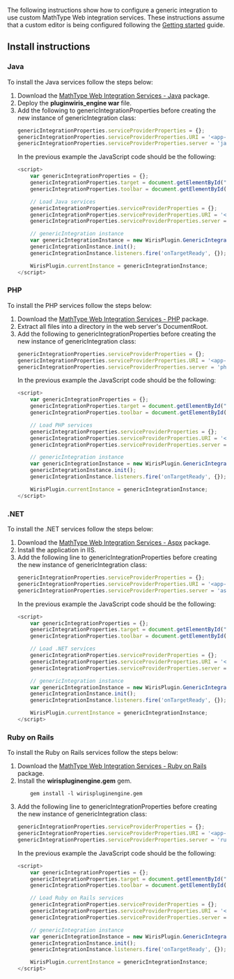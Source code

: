 The following instructions show how to configure a generic integration to use custom MathType Web integration services. These instructions assume that a custom editor is being configured following the [Getting started](./tutorial-getting_started.html) guide.

## Install instructions

### Java
To install the Java services follow the steps below:
1. Download the [MathType Web Integration Services - Java](https://store.wiris.com/en/products/downloads/mathtype/integrations#froala?utm_source=npmjs&utm_medium=referral) package.
2. Deploy the **pluginwiris_engine war** file.
3. Add the following to genericIntegrationProperties before creating the new instance of genericIntegration class:
    ```js
    genericIntegrationProperties.serviceProviderProperties = {};
    genericIntegrationProperties.serviceProviderProperties.URI = '<app-server>/pluginwiris_engine/app/configurationjs';
    genericIntegrationProperties.serviceProviderProperties.server = 'java';
    ```
    In the previous example the JavaScript code should be the following:
    ```js
    <script>
        var genericIntegrationProperties = {};
        genericIntegrationProperties.target = document.getElementById("example");
        genericIntegrationProperties.toolbar = document.getElementById("toolbarLocation");

        // Load Java services
        genericIntegrationProperties.serviceProviderProperties = {};
        genericIntegrationProperties.serviceProviderProperties.URI = '<app-server>/pluginwiris_engine/app/configurationjs';
        genericIntegrationProperties.serviceProviderProperties.server = 'java';

        // genericIntegration instance
        var genericIntegrationInstance = new WirisPlugin.GenericIntegration(genericIntegrationProperties);
        genericIntegrationInstance.init();
        genericIntegrationInstance.listeners.fire('onTargetReady', {});

        WirisPlugin.currentInstance = genericIntegrationInstance;
    </script>
    ```

### PHP
To install the PHP services follow the steps below:
1. Download the [MathType Web Integration Services - PHP](https://store.wiris.com/en/products/downloads/mathtype/integrations) package.
2. Extract all files into a directory in the web server's DocumentRoot.
3. Add the following to genericIntegrationProperties before creating the new instance of genericIntegration class:
    ```js
    genericIntegrationProperties.serviceProviderProperties = {};
    genericIntegrationProperties.serviceProviderProperties.URI = '<app-server>/<path-to-php-services>/integration';
    genericIntegrationProperties.serviceProviderProperties.server = 'php';
    ```
    In the previous example the JavaScript code should be the following:
    ```js
    <script>
        var genericIntegrationProperties = {};
        genericIntegrationProperties.target = document.getElementById("example");
        genericIntegrationProperties.toolbar = document.getElementById("toolbarLocation");

        // Load PHP services
        genericIntegrationProperties.serviceProviderProperties = {};
        genericIntegrationProperties.serviceProviderProperties.URI = '<app-server>/<path-to-php-services>/integration';
        genericIntegrationProperties.serviceProviderProperties.server = 'php';

        // genericIntegration instance
        var genericIntegrationInstance = new WirisPlugin.GenericIntegration(genericIntegrationProperties);
        genericIntegrationInstance.init();
        genericIntegrationInstance.listeners.fire('onTargetReady', {});

        WirisPlugin.currentInstance = genericIntegrationInstance;
    </script>
    ```

### .NET
To install the .NET services follow the steps below:
1. Download the [MathType Web Integration Services - Aspx](https://store.wiris.com/en/products/downloads/mathtype/integrations) package.
2. Install the application in IIS.
3. Add the following line to genericIntegrationProperties before creating the new instance of genericIntegration class:
    ```js
    genericIntegrationProperties.serviceProviderProperties = {};
    genericIntegrationProperties.serviceProviderProperties.URI = '<app-server>/<path-to-aspx-services>/integration';
    genericIntegrationProperties.serviceProviderProperties.server = 'aspx';
    ```
    In the previous example the JavaScript code should be the following:
    ```js
    <script>
        var genericIntegrationProperties = {};
        genericIntegrationProperties.target = document.getElementById("example");
        genericIntegrationProperties.toolbar = document.getElementById("toolbarLocation");

        // Load .NET services
        genericIntegrationProperties.serviceProviderProperties = {};
        genericIntegrationProperties.serviceProviderProperties.URI = '<app-server>/<path-to-aspx-services>/integration';
        genericIntegrationProperties.serviceProviderProperties.server = 'aspx';

        // genericIntegration instance
        var genericIntegrationInstance = new WirisPlugin.GenericIntegration(genericIntegrationProperties);
        genericIntegrationInstance.init();
        genericIntegrationInstance.listeners.fire('onTargetReady', {});

        WirisPlugin.currentInstance = genericIntegrationInstance;
    </script>
    ```

### Ruby on Rails
To install the Ruby on Rails services follow the steps below:
1. Download the [MathType Web Integration Services - Ruby on Rails](https://store.wiris.com/en/products/downloads/mathtype/integrations) package.
2. Install the **wirispluginengine.gem** gem.
    ```
        gem install -l wirispluginengine.gem
    ```
3. Add the following line to genericIntegrationProperties before creating the new instance of genericIntegration class:
    ```js
    genericIntegrationProperties.serviceProviderProperties = {};
    genericIntegrationProperties.serviceProviderProperties.URI = '<app-server>/wirispluginengine/integration';
    genericIntegrationProperties.serviceProviderProperties.server = 'ruby';
    ```
    In the previous example the JavaScript code should be the following:
    ```js
    <script>
        var genericIntegrationProperties = {};
        genericIntegrationProperties.target = document.getElementById("example");
        genericIntegrationProperties.toolbar = document.getElementById("toolbarLocation");

        // Load Ruby on Rails services
        genericIntegrationProperties.serviceProviderProperties = {};
        genericIntegrationProperties.serviceProviderProperties.URI = '<app-server>/wirispluginengine/integration';
        genericIntegrationProperties.serviceProviderProperties.server = 'ruby';

        // genericIntegration instance
        var genericIntegrationInstance = new WirisPlugin.GenericIntegration(genericIntegrationProperties);
        genericIntegrationInstance.init();
        genericIntegrationInstance.listeners.fire('onTargetReady', {});

        WirisPlugin.currentInstance = genericIntegrationInstance;
    </script>
    ```
